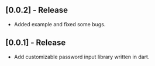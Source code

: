 ## [0.0.2] - Release

* Added example and fixed some bugs.

## [0.0.1] - Release

* Add customizable password input library written in dart.